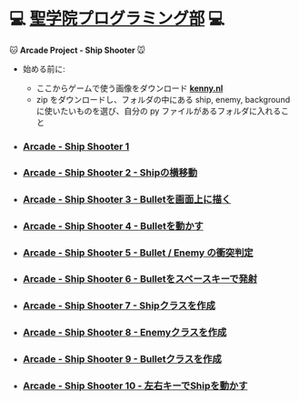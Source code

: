# :computer: [聖学院プログラミング部](https://github.com/Seigakuin/todays_task/blob/master/README.md) :computer:

:cat: <b> Arcade Project - Ship Shooter </b> :mouse:

- 始める前に:

  - ここからゲームで使う画像をダウンロード <b>[kenny.nl](https://www.kenney.nl/assets/space-shooter-redux)</b>
  - zip をダウンロードし、フォルダの中にある ship, enemy, background に使いたいものを選び、自分の py ファイルがあるフォルダに入れること

- ### [Arcade - Ship Shooter 1](https://github.com/Seigakuin/todays_task/blob/master/projects/arcade_projects/ship_shooter_folder/ship_shooter_1.py)

* ### [Arcade - Ship Shooter 2 - Shipの横移動](https://github.com/Seigakuin/todays_task/blob/master/projects/arcade_projects/ship_shooter_folder/ship_shooter_2.py)

- ### [Arcade - Ship Shooter 3 - Bulletを画面上に描く](https://github.com/Seigakuin/todays_task/blob/master/projects/arcade_projects/ship_shooter_folder/ship_shooter_3.py)

* ### [Arcade - Ship Shooter 4 - Bulletを動かす](https://github.com/Seigakuin/todays_task/blob/master/projects/arcade_projects/ship_shooter_folder/ship_shooter_4.py)

- ### [Arcade - Ship Shooter 5 - Bullet / Enemy の衝突判定](https://github.com/Seigakuin/todays_task/blob/master/projects/arcade_projects/ship_shooter_folder/ship_shooter_5.py)

* ### [Arcade - Ship Shooter 6 - Bulletをスペースキーで発射](https://github.com/Seigakuin/todays_task/blob/master/projects/arcade_projects/ship_shooter_folder/ship_shooter_6.py)

- ### [Arcade - Ship Shooter 7 - Shipクラスを作成](https://github.com/Seigakuin/todays_task/blob/master/projects/arcade_projects/ship_shooter_folder/ship_shooter_7.py)

- ### [Arcade - Ship Shooter 8 - Enemyクラスを作成](https://github.com/Seigakuin/todays_task/blob/master/projects/arcade_projects/ship_shooter_folder/ship_shooter_8.py)

- ### [Arcade - Ship Shooter 9 - Bulletクラスを作成](https://github.com/Seigakuin/todays_task/blob/master/projects/arcade_projects/ship_shooter_folder/ship_shooter_9.py)

- ### [Arcade - Ship Shooter 10 - 左右キーでShipを動かす](https://github.com/Seigakuin/todays_task/blob/master/projects/arcade_projects/ship_shooter_folder/ship_shooter_10.py)
